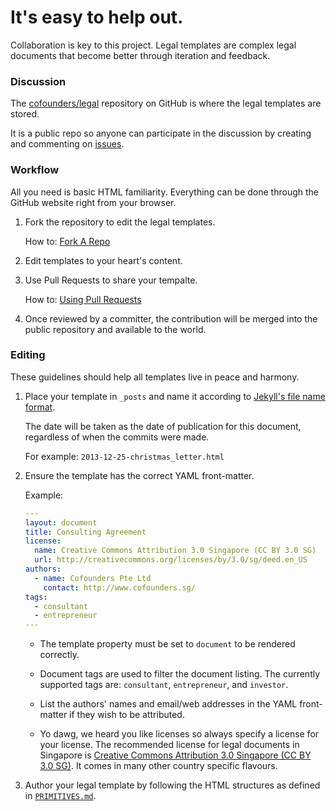 # It's easy to help out.

Collaboration is key to this project. Legal templates are complex legal documents that become better through iteration and feedback.

### Discussion

The [cofounders/legal](https://github.com/cofounders/legal) repository on GitHub is where the legal templates are stored.

It is a public repo so anyone can participate in the discussion by creating and commenting on [issues](https://github.com/cofounders/legal/issues).

### Workflow

All you need is basic HTML familiarity. Everything can be done through the GitHub website right from your browser.

1. Fork the repository to edit the legal templates.

    How to: [Fork A Repo](https://help.github.com/articles/fork-a-repo)

1. Edit templates to your heart's content.

1. Use Pull Requests to share your tempalte.

    How to: [Using Pull Requests](https://help.github.com/articles/using-pull-requests)

1. Once reviewed by a committer, the contribution will be merged into the public repository and available to the world.

### Editing

These guidelines should help all templates live in peace and harmony.

1. Place your template in `_posts` and name it according to [Jekyll's file name format](http://jekyllrb.com/docs/posts/).

    The date will be taken as the date of publication for this document, regardless of when the commits were made.

    For example: `2013-12-25-christmas_letter.html`

1. Ensure the template has the correct YAML front-matter.

    Example:

    ```yaml
    ---
    layout: document
    title: Consulting Agreement
    license:
      name: Creative Commons Attribution 3.0 Singapore (CC BY 3.0 SG)
      url: http://creativecommons.org/licenses/by/3.0/sg/deed.en_US
    authors:
      - name: Cofounders Pte Ltd
        contact: http://www.cofounders.sg/
    tags:
      - consultant
      - entrepreneur
    ---
    ```

    - The template property must be set to `document` to be rendered correctly.

    - Document tags are used to filter the document listing. The currently supported tags are: `consultant`, `entrepreneur`, and `investor`.

    - List the authors' names and email/web addresses in the YAML front-matter if they wish to be attributed.

    - Yo dawg, we heard you like licenses so always specify a license for your license. The recommended license for legal documents in Singapore is [Creative Commons Attribution 3.0 Singapore (CC BY 3.0 SG)](http://creativecommons.org/licenses/by/3.0/sg/deed.en_US). It comes in many other country specific flavours.

1. Author your legal template by following the HTML structures as defined in [`PRIMITIVES.md`](PRIMITIVES.md).
